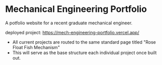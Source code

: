 # Mechanical Engineering Portfolio 
A potfolio website for a recent graduate mechanical engineer. 

deployed project: https://mech-engineering-portfolio.vercel.app/

- All current projects are routed to the same standard page titled "Rose Float Fish Mechanism" <br>
- This will serve as the base structure each individual project once built out. 


